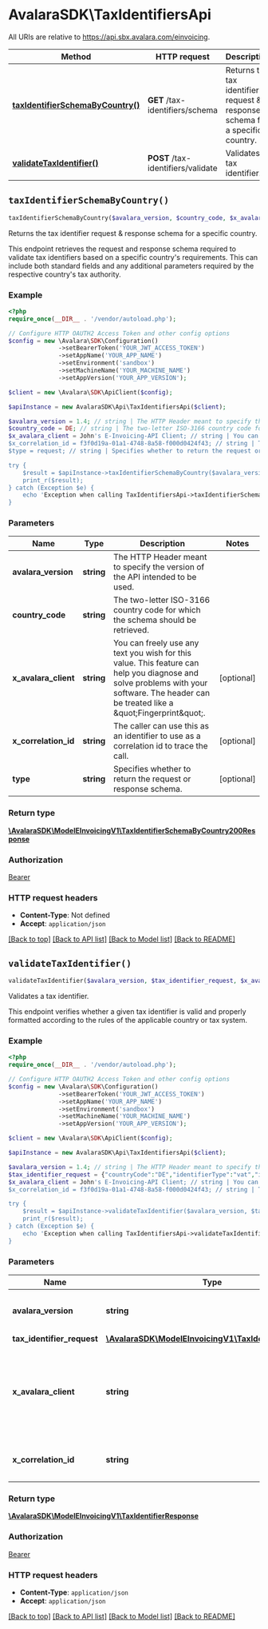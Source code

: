 # AvalaraSDK\TaxIdentifiersApi

All URIs are relative to https://api.sbx.avalara.com/einvoicing.

Method | HTTP request | Description
------------- | ------------- | -------------
[**taxIdentifierSchemaByCountry()**](TaxIdentifiersApi.md#taxIdentifierSchemaByCountry) | **GET** /tax-identifiers/schema | Returns the tax identifier request &amp; response schema for a specific country.
[**validateTaxIdentifier()**](TaxIdentifiersApi.md#validateTaxIdentifier) | **POST** /tax-identifiers/validate | Validates a tax identifier.


## `taxIdentifierSchemaByCountry()`

```php
taxIdentifierSchemaByCountry($avalara_version, $country_code, $x_avalara_client, $x_correlation_id, $type): \AvalaraSDK\ModelEInvoicingV1\TaxIdentifierSchemaByCountry200Response
```

Returns the tax identifier request & response schema for a specific country.

This endpoint retrieves the request and response schema required to validate tax identifiers based on a specific country's requirements. This can include both standard fields and any additional parameters required by the respective country's tax authority.

### Example

```php
<?php
require_once(__DIR__ . '/vendor/autoload.php');

// Configure HTTP OAUTH2 Access Token and other config options
$config = new \Avalara\SDK\Configuration()
              ->setBearerToken('YOUR_JWT_ACCESS_TOKEN')
              ->setAppName('YOUR_APP_NAME')
              ->setEnvironment('sandbox')
              ->setMachineName('YOUR_MACHINE_NAME')
              ->setAppVersion('YOUR_APP_VERSION');

$client = new \Avalara\SDK\ApiClient($config);

$apiInstance = new AvalaraSDK\Api\TaxIdentifiersApi($client);

$avalara_version = 1.4; // string | The HTTP Header meant to specify the version of the API intended to be used.
$country_code = DE; // string | The two-letter ISO-3166 country code for which the schema should be retrieved.
$x_avalara_client = John's E-Invoicing-API Client; // string | You can freely use any text you wish for this value. This feature can help you diagnose and solve problems with your software. The header can be treated like a \"Fingerprint\".
$x_correlation_id = f3f0d19a-01a1-4748-8a58-f000d0424f43; // string | The caller can use this as an identifier to use as a correlation id to trace the call.
$type = request; // string | Specifies whether to return the request or response schema.

try {
    $result = $apiInstance->taxIdentifierSchemaByCountry($avalara_version, $country_code, $x_avalara_client, $x_correlation_id, $type);
    print_r($result);
} catch (Exception $e) {
    echo 'Exception when calling TaxIdentifiersApi->taxIdentifierSchemaByCountry: ', $e->getMessage(), PHP_EOL;
}
```

### Parameters

Name | Type | Description  | Notes
------------- | ------------- | ------------- | -------------
 **avalara_version** | **string**| The HTTP Header meant to specify the version of the API intended to be used. |
 **country_code** | **string**| The two-letter ISO-3166 country code for which the schema should be retrieved. |
 **x_avalara_client** | **string**| You can freely use any text you wish for this value. This feature can help you diagnose and solve problems with your software. The header can be treated like a \&quot;Fingerprint\&quot;. | [optional]
 **x_correlation_id** | **string**| The caller can use this as an identifier to use as a correlation id to trace the call. | [optional]
 **type** | **string**| Specifies whether to return the request or response schema. | [optional]

### Return type

[**\AvalaraSDK\ModelEInvoicingV1\TaxIdentifierSchemaByCountry200Response**](../Model/TaxIdentifierSchemaByCountry200Response.md)

### Authorization

[Bearer](../../../README.md#Bearer)

### HTTP request headers

- **Content-Type**: Not defined
- **Accept**: `application/json`

[[Back to top]](#) [[Back to API list]](../../../README.md#endpoints)
[[Back to Model list]](../../../README.md#models)
[[Back to README]](../../../README.md)

## `validateTaxIdentifier()`

```php
validateTaxIdentifier($avalara_version, $tax_identifier_request, $x_avalara_client, $x_correlation_id): \AvalaraSDK\ModelEInvoicingV1\TaxIdentifierResponse
```

Validates a tax identifier.

This endpoint verifies whether a given tax identifier is valid and properly formatted according to the rules of the applicable country or tax system.

### Example

```php
<?php
require_once(__DIR__ . '/vendor/autoload.php');

// Configure HTTP OAUTH2 Access Token and other config options
$config = new \Avalara\SDK\Configuration()
              ->setBearerToken('YOUR_JWT_ACCESS_TOKEN')
              ->setAppName('YOUR_APP_NAME')
              ->setEnvironment('sandbox')
              ->setMachineName('YOUR_MACHINE_NAME')
              ->setAppVersion('YOUR_APP_VERSION');

$client = new \Avalara\SDK\ApiClient($config);

$apiInstance = new AvalaraSDK\Api\TaxIdentifiersApi($client);

$avalara_version = 1.4; // string | The HTTP Header meant to specify the version of the API intended to be used.
$tax_identifier_request = {"countryCode":"DE","identifierType":"vat","identifier":"123456789"}; // \AvalaraSDK\ModelEInvoicingV1\TaxIdentifierRequest
$x_avalara_client = John's E-Invoicing-API Client; // string | You can freely use any text you wish for this value. This feature can help you diagnose and solve problems with your software. The header can be treated like a \"Fingerprint\".
$x_correlation_id = f3f0d19a-01a1-4748-8a58-f000d0424f43; // string | The caller can use this as an identifier to use as a correlation id to trace the call.

try {
    $result = $apiInstance->validateTaxIdentifier($avalara_version, $tax_identifier_request, $x_avalara_client, $x_correlation_id);
    print_r($result);
} catch (Exception $e) {
    echo 'Exception when calling TaxIdentifiersApi->validateTaxIdentifier: ', $e->getMessage(), PHP_EOL;
}
```

### Parameters

Name | Type | Description  | Notes
------------- | ------------- | ------------- | -------------
 **avalara_version** | **string**| The HTTP Header meant to specify the version of the API intended to be used. |
 **tax_identifier_request** | [**\AvalaraSDK\ModelEInvoicingV1\TaxIdentifierRequest**](../Model/TaxIdentifierRequest.md)|  |
 **x_avalara_client** | **string**| You can freely use any text you wish for this value. This feature can help you diagnose and solve problems with your software. The header can be treated like a \&quot;Fingerprint\&quot;. | [optional]
 **x_correlation_id** | **string**| The caller can use this as an identifier to use as a correlation id to trace the call. | [optional]

### Return type

[**\AvalaraSDK\ModelEInvoicingV1\TaxIdentifierResponse**](../Model/TaxIdentifierResponse.md)

### Authorization

[Bearer](../../../README.md#Bearer)

### HTTP request headers

- **Content-Type**: `application/json`
- **Accept**: `application/json`

[[Back to top]](#) [[Back to API list]](../../../README.md#endpoints)
[[Back to Model list]](../../../README.md#models)
[[Back to README]](../../../README.md)
